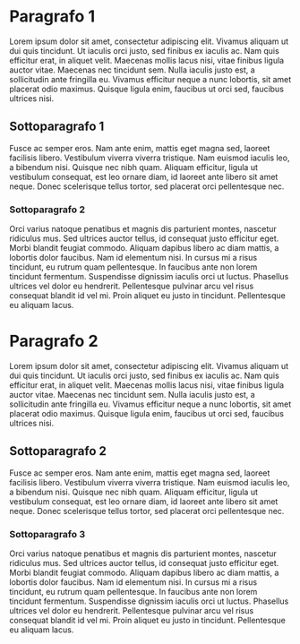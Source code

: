 

# Paragrafo 1
Lorem ipsum dolor sit amet, consectetur adipiscing elit. Vivamus aliquam ut dui quis tincidunt. Ut iaculis orci justo, sed finibus ex iaculis ac. Nam quis efficitur erat, in aliquet velit. Maecenas mollis lacus nisi, vitae finibus ligula auctor vitae. Maecenas nec tincidunt sem. Nulla iaculis justo est, a sollicitudin ante fringilla eu. Vivamus efficitur neque a nunc lobortis, sit amet placerat odio maximus. Quisque ligula enim, faucibus ut orci sed, faucibus ultrices nisi.

## Sottoparagrafo 1
Fusce ac semper eros. Nam ante enim, mattis eget magna sed, laoreet facilisis libero. Vestibulum viverra viverra tristique. Nam euismod iaculis leo, a bibendum nisi. Quisque nec nibh quam. Aliquam efficitur, ligula ut vestibulum consequat, est leo ornare diam, id laoreet ante libero sit amet neque. Donec scelerisque tellus tortor, sed placerat orci pellentesque nec.

### Sottoparagrafo 2
Orci varius natoque penatibus et magnis dis parturient montes, nascetur ridiculus mus. Sed ultrices auctor tellus, id consequat justo efficitur eget. Morbi blandit feugiat commodo. Aliquam dapibus libero ac diam mattis, a lobortis dolor faucibus. Nam id elementum nisi. In cursus mi a risus tincidunt, eu rutrum quam pellentesque. In faucibus ante non lorem tincidunt fermentum. Suspendisse dignissim iaculis orci ut luctus. Phasellus ultrices vel dolor eu hendrerit. Pellentesque pulvinar arcu vel risus consequat blandit id vel mi. Proin aliquet eu justo in tincidunt. Pellentesque eu aliquam lacus.

# Paragrafo 2
Lorem ipsum dolor sit amet, consectetur adipiscing elit. Vivamus aliquam ut dui quis tincidunt. Ut iaculis orci justo, sed finibus ex iaculis ac. Nam quis efficitur erat, in aliquet velit. Maecenas mollis lacus nisi, vitae finibus ligula auctor vitae. Maecenas nec tincidunt sem. Nulla iaculis justo est, a sollicitudin ante fringilla eu. Vivamus efficitur neque a nunc lobortis, sit amet placerat odio maximus. Quisque ligula enim, faucibus ut orci sed, faucibus ultrices nisi.

## Sottoparagrafo 2
Fusce ac semper eros. Nam ante enim, mattis eget magna sed, laoreet facilisis libero. Vestibulum viverra viverra tristique. Nam euismod iaculis leo, a bibendum nisi. Quisque nec nibh quam. Aliquam efficitur, ligula ut vestibulum consequat, est leo ornare diam, id laoreet ante libero sit amet neque. Donec scelerisque tellus tortor, sed placerat orci pellentesque nec.

### Sottoparagrafo 3
Orci varius natoque penatibus et magnis dis parturient montes, nascetur ridiculus mus. Sed ultrices auctor tellus, id consequat justo efficitur eget. Morbi blandit feugiat commodo. Aliquam dapibus libero ac diam mattis, a lobortis dolor faucibus. Nam id elementum nisi. In cursus mi a risus tincidunt, eu rutrum quam pellentesque. In faucibus ante non lorem tincidunt fermentum. Suspendisse dignissim iaculis orci ut luctus. Phasellus ultrices vel dolor eu hendrerit. Pellentesque pulvinar arcu vel risus consequat blandit id vel mi. Proin aliquet eu justo in tincidunt. Pellentesque eu aliquam lacus.
